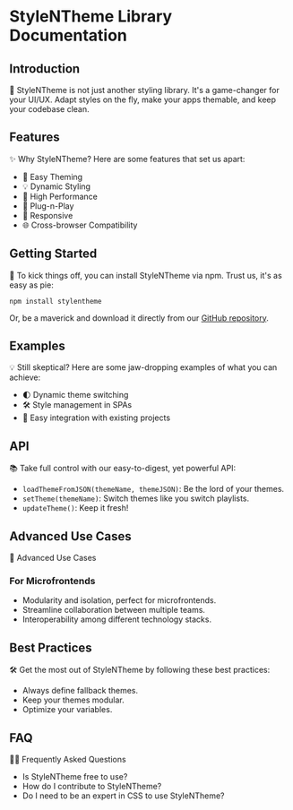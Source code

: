 # 	StyleNTheme Library Documentation



## Introduction

👋 StyleNTheme is not just another styling library. It's a game-changer for your UI/UX. Adapt styles on the fly, make your apps themable, and keep your codebase clean.

## Features

✨ Why StyleNTheme? Here are some features that set us apart:

- 🎨 Easy Theming
- 💡 Dynamic Styling
- 🚀 High Performance
- 🔌 Plug-n-Play
- 📱 Responsive
- 🌐 Cross-browser Compatibility

## Getting Started

🚀 To kick things off, you can install StyleNTheme via npm. Trust us, it's as easy as pie:

```
npm install stylentheme
```

Or, be a maverick and download it directly from our [GitHub repository](https://chat.openai.com/#).

## Examples

💡 Still skeptical? Here are some jaw-dropping examples of what you can achieve:

- 🌓 Dynamic theme switching
- 🛠 Style management in SPAs
- 🔗 Easy integration with existing projects

## API

📚 Take full control with our easy-to-digest, yet powerful API:

- `loadThemeFromJSON(themeName, themeJSON)`: Be the lord of your themes.
- `setTheme(themeName)`: Switch themes like you switch playlists.
- `updateTheme()`: Keep it fresh!

## Advanced Use Cases

🚀 Advanced Use Cases

### For Microfrontends

- Modularity and isolation, perfect for microfrontends.
- Streamline collaboration between multiple teams.
- Interoperability among different technology stacks.

## Best Practices

🛠 Get the most out of StyleNTheme by following these best practices:

- Always define fallback themes.
- Keep your themes modular.
- Optimize your variables.

## FAQ

🙋‍♀️ Frequently Asked Questions

- Is StyleNTheme free to use?
- How do I contribute to StyleNTheme?
- Do I need to be an expert in CSS to use StyleNTheme?

